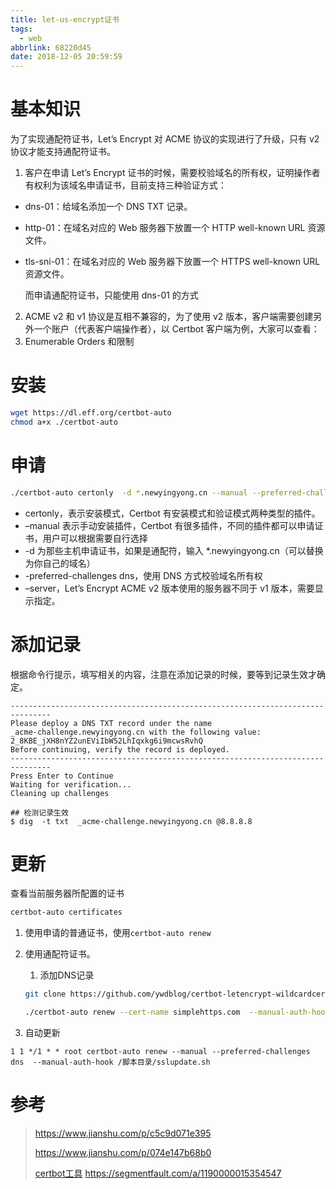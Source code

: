```yaml
---
title: let-us-encrypt证书
tags:
  - web
abbrlink: 68220d45
date: 2018-12-05 20:59:59
---
```


# 基本知识

为了实现通配符证书，Let’s Encrypt 对 ACME 协议的实现进行了升级，只有 v2 协议才能支持通配符证书。

1. 客户在申请 Let’s Encrypt 证书的时候，需要校验域名的所有权，证明操作者有权利为该域名申请证书，目前支持三种验证方式：

- dns-01：给域名添加一个 DNS TXT 记录。

- http-01：在域名对应的 Web 服务器下放置一个 HTTP well-known URL 资源文件。

- tls-sni-01：在域名对应的 Web 服务器下放置一个 HTTPS well-known URL 资源文件。

  而申请通配符证书，只能使用 dns-01 的方式

2. ACME v2 和 v1 协议是互相不兼容的，为了使用 v2 版本，客户端需要创建另外一个账户（代表客户端操作者），以 Certbot 客户端为例，大家可以查看：
3. Enumerable Orders 和限制

# 安装

```bash
wget https://dl.eff.org/certbot-auto
chmod a+x ./certbot-auto
```

# 申请

```bash
./certbot-auto certonly  -d *.newyingyong.cn --manual --preferred-challenges dns --server https://acme-v02.api.letsencrypt.org/directory
```

- certonly，表示安装模式，Certbot 有安装模式和验证模式两种类型的插件。
- –manual 表示手动安装插件，Certbot 有很多插件，不同的插件都可以申请证书，用户可以根据需要自行选择
- -d 为那些主机申请证书，如果是通配符，输入 *.newyingyong.cn（可以替换为你自己的域名）
- -preferred-challenges dns，使用 DNS 方式校验域名所有权
- –server，Let’s Encrypt ACME v2 版本使用的服务器不同于 v1 版本，需要显示指定。

# 添加记录

根据命令行提示，填写相关的内容，注意在添加记录的时候，要等到记录生效才确定。

```
-------------------------------------------------------------------------------
Please deploy a DNS TXT record under the name
_acme-challenge.newyingyong.cn with the following value:
2_8KBE_jXH8nYZ2unEViIbW52LhIqxkg6i9mcwsRvhQ
Before continuing, verify the record is deployed.
-------------------------------------------------------------------------------
Press Enter to Continue
Waiting for verification...
Cleaning up challenges
```

```
## 检测记录生效
$ dig  -t txt  _acme-challenge.newyingyong.cn @8.8.8.8
```

# 更新

查看当前服务器所配置的证书

```bash
certbot-auto certificates
```

1. 使用申请的普通证书，使用`certbot-auto renew`

2. 使用通配符证书。

   1. 添加DNS记录

   ```bash
   git clone https://github.com/ywdblog/certbot-letencrypt-wildcardcertificates-alydns-au.git
   ```

   ```bash
   ./certbot-auto renew --cert-name simplehttps.com  --manual-auth-hook /脚本目录/au.sh 
   ```

3. 自动更新

```
1 1 */1 * * root certbot-auto renew --manual --preferred-challenges dns  --manual-auth-hook /脚本目录/sslupdate.sh 
```

# 参考

> https://www.jianshu.com/p/c5c9d071e395
>
> https://www.jianshu.com/p/074e147b68b0
>
> [certbot工具](https://github.com/ywdblog/certbot-letencrypt-wildcardcertificates-alydns-au)
> https://segmentfault.com/a/1190000015354547
